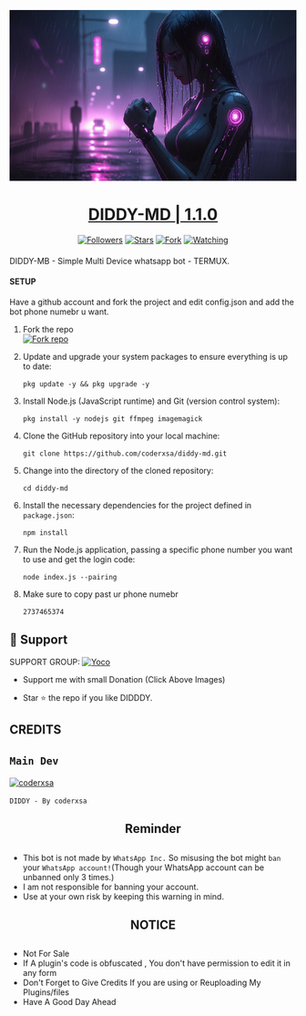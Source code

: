 <p align="center">  
  <a href="https://www.youtube.com/@coderxsa">
    <img alt="diddy" height="300" src="https://raw.githubusercontent.com/coderxsa/BOT-ASSETS/refs/heads/main/NEBULA-BOT/pic/bot_image.jpg">
    <h1 align="center">DIDDY-MD | 1.1.0</h1>
  </a>
</p>
<p align="center">
<p/>
<p align="center">
<a href="https://github.com/coderxsa?tab=followers"><img title="Followers" src="https://img.shields.io/github/followers/coderxsa?label=Followers&style=social"></a>
<a href="https://github.com/coderxsa/nebula/stargazers/"><img title="Stars" src="https://img.shields.io/github/stars/coderxsa/nebula?&style=social"></a>
<a href="https://github.com/coderxsa/nebula/network/members"><img title="Fork" src="https://img.shields.io/github/forks/coderxsa/nebula?style=social"></a>
<a href="https://github.com/coderxsa/nebula/watchers"><img title="Watching" src="https://img.shields.io/github/watchers/coderxsa/nebula?label=Watching&style=social"></a>
</p>

####  
DIDDY-MB - Simple Multi Device whatsapp bot - TERMUX.

#### SETUP
Have a github account and fork the project and edit config.json and add the bot phone numebr u want.
1. Fork the repo
    <br>
<a href='https://github.com/coderxsa/diddy-md/fork' target="_blank"><img alt='Fork repo' src='https://img.shields.io/badge/Fork Repo-100000?style=for-the-badge&logo=scan&logoColor=white&labelColor=black&color=black'/></a>


1. Update and upgrade your system packages to ensure everything is up to date:
    ```
    pkg update -y && pkg upgrade -y
    ```

2. Install Node.js (JavaScript runtime) and Git (version control system):
    ```
    pkg install -y nodejs git ffmpeg imagemagick
    ```

3. Clone the GitHub repository into your local machine:
    ```
    git clone https://github.com/coderxsa/diddy-md.git
    ```

4. Change into the directory of the cloned repository:
    ```
    cd diddy-md
    ```

5. Install the necessary dependencies for the project defined in `package.json`:
    ```
    npm install
    ```

6. Run the Node.js application, passing a specific phone number you want to use and get the login code:
    ```
    node index.js --pairing
    ```
    
7. Make sure to copy past ur phone numebr 
    ```
    2737465374
    ```
    
## 🤩 Support

SUPPORT GROUP: <a href="https://pay.yoco.com/ShopZa"><img alt="Yoco" src="https://a.storyblok.com/f/111633/600x120/efd2e37265/payment-strip.svg"/></a>
- Support me with small Donation (Click Above Images)

- Star ⭐ the repo if you like DIDDDY.

## CREDITS 

## `Main Dev` 
<a href="https://github.com/coderxsa"><img src="https://avatars.githubusercontent.com/u/149763717?v=4" width="250" height="250" alt="coderxsa"/></a>
  
`DIDDY - By coderxsa`



<h2 align="center">  Reminder
</h2>
   
## 
- This bot is not made by `WhatsApp Inc.` So misusing the bot might `ban` your `WhatsApp account!`(Though your WhatsApp account can be unbanned only 3 times.)
- I am not responsible for banning your account.
- Use at your own risk by keeping this warning in mind.

<h2 align="center">  NOTICE
</h2>

## 
- Not For Sale
- If A plugin's code is obfuscated , You don't have permission to edit it in any form 
- Don't Forget to Give Credits If you are using or Reuploading My Plugins/files
- Have A Good Day Ahead
